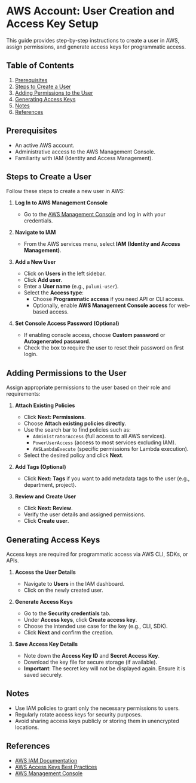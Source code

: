 # AWS Account: User Creation and Access Key Setup

This guide provides step-by-step instructions to create a user in AWS, assign permissions, and generate access keys for programmatic access.

## Table of Contents
1. [Prerequisites](#prerequisites)
2. [Steps to Create a User](#steps-to-create-a-user)
3. [Adding Permissions to the User](#adding-permissions-to-the-user)
4. [Generating Access Keys](#generating-access-keys)
5. [Notes](#notes)
6. [References](#references)

## Prerequisites
- An active AWS account.
- Administrative access to the AWS Management Console.
- Familiarity with IAM (Identity and Access Management).

## Steps to Create a User

Follow these steps to create a new user in AWS:

1. **Log In to AWS Management Console**
   - Go to the [AWS Management Console](https://aws.amazon.com/console) and log in with your credentials.

2. **Navigate to IAM**
   - From the AWS services menu, select **IAM (Identity and Access Management)**.

3. **Add a New User**
   - Click on **Users** in the left sidebar.
   - Click **Add user**.
   - Enter a **User name** (e.g., `pulumi-user`).
   - Select the **Access type**:
     - Choose **Programmatic access** if you need API or CLI access.
     - Optionally, enable **AWS Management Console access** for web-based access.

4. **Set Console Access Password (Optional)**
   - If enabling console access, choose **Custom password** or **Autogenerated password**.
   - Check the box to require the user to reset their password on first login.

## Adding Permissions to the User

Assign appropriate permissions to the user based on their role and requirements:

1. **Attach Existing Policies**
   - Click **Next: Permissions**.
   - Choose **Attach existing policies directly**.
   - Use the search bar to find policies such as:
     - `AdministratorAccess` (full access to all AWS services).
     - `PowerUserAccess` (access to most services excluding IAM).
     - `AWSLambdaExecute` (specific permissions for Lambda execution).
   - Select the desired policy and click **Next**.

2. **Add Tags (Optional)**
   - Click **Next: Tags** if you want to add metadata tags to the user (e.g., department, project).

3. **Review and Create User**
   - Click **Next: Review**.
   - Verify the user details and assigned permissions.
   - Click **Create user**.

## Generating Access Keys

Access keys are required for programmatic access via AWS CLI, SDKs, or APIs.

1. **Access the User Details**
   - Navigate to **Users** in the IAM dashboard.
   - Click on the newly created user.

2. **Generate Access Keys**
   - Go to the **Security credentials** tab.
   - Under **Access keys**, click **Create access key**.
   - Choose the intended use case for the key (e.g., CLI, SDK).
   - Click **Next** and confirm the creation.

3. **Save Access Key Details**
   - Note down the **Access Key ID** and **Secret Access Key**.
   - Download the key file for secure storage (if available).
   - **Important**: The secret key will not be displayed again. Ensure it is saved securely.

## Notes
- Use IAM policies to grant only the necessary permissions to users.
- Regularly rotate access keys for security purposes.
- Avoid sharing access keys publicly or storing them in unencrypted locations.

## References
- [AWS IAM Documentation](https://docs.aws.amazon.com/IAM/latest/UserGuide/introduction.html)
- [AWS Access Keys Best Practices](https://docs.aws.amazon.com/general/latest/gr/aws-access-keys-best-practices.html)
- [AWS Management Console](https://aws.amazon.com/console)
